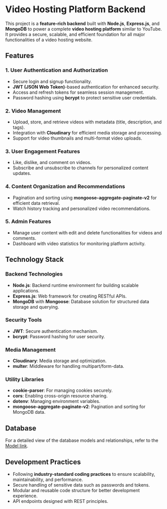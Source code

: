 # Video Hosting Platform Backend

This project is a **feature-rich backend** built with **Node.js**, **Express.js**, and **MongoDB** to power a complete **video hosting platform** similar to YouTube. It provides a secure, scalable, and efficient foundation for all major functionalities of a video hosting website.

## Features

### 1. **User Authentication and Authorization**
- Secure login and signup functionality.
- **JWT (JSON Web Token)**-based authentication for enhanced security.
- Access and refresh tokens for seamless session management.
- Password hashing using **bcrypt** to protect sensitive user credentials.

### 2. **Video Management**
- Upload, store, and retrieve videos with metadata (title, description, and tags).
- Integration with **Cloudinary** for efficient media storage and processing.
- Support for video thumbnails and multi-format video uploads.

### 3. **User Engagement Features**
- Like, dislike, and comment on videos.
- Subscribe and unsubscribe to channels for personalized content updates.

### 4. **Content Organization and Recommendations**
- Pagination and sorting using **mongoose-aggregate-paginate-v2** for efficient data retrieval.
- Watch history tracking and personalized video recommendations.

### 5. **Admin Features**
- Manage user content with edit and delete functionalities for videos and comments.
- Dashboard with video statistics for monitoring platform activity.

## Technology Stack

### Backend Technologies
- **Node.js**: Backend runtime environment for building scalable applications.
- **Express.js**: Web framework for creating RESTful APIs.
- **MongoDB** with **Mongoose**: Database solution for structured data storage and querying.

### Security Tools
- **JWT**: Secure authentication mechanism.
- **bcrypt**: Password hashing for user security.

### Media Management
- **Cloudinary**: Media storage and optimization.
- **multer**: Middleware for handling multipart/form-data.

### Utility Libraries
- **cookie-parser**: For managing cookies securely.
- **cors**: Enabling cross-origin resource sharing.
- **dotenv**: Managing environment variables.
- **mongoose-aggregate-paginate-v2**: Pagination and sorting for MongoDB data.

## Database
For a detailed view of the database models and relationships, refer to the [Model link](https://app.eraser.io/workspace/YtPqZ1VogxGy1jzIDkzj?origin=share).



## Development Practices
- Following **industry-standard coding practices** to ensure scalability, maintainability, and performance.
- Secure handling of sensitive data such as passwords and tokens.
- Modular and reusable code structure for better development experience.
- API endpoints designed with REST principles.